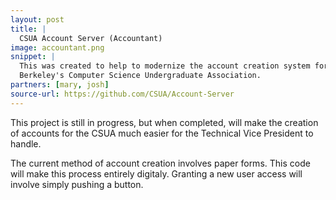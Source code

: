 ```yaml
---
layout: post
title: |
  CSUA Account Server (Accountant)
image: accountant.png
snippet: |
  This was created to help to modernize the account creation system for UC
  Berkeley's Computer Science Undergraduate Association.
partners: [mary, josh]
source-url: https://github.com/CSUA/Account-Server
---
```

This project is still in progress, but when completed, will make the creation of
accounts for the CSUA much easier for the Technical Vice President to handle. 

The current method of account creation involves paper forms. This code will make
this process entirely digitaly. Granting a new user access will involve simply
pushing a button.

